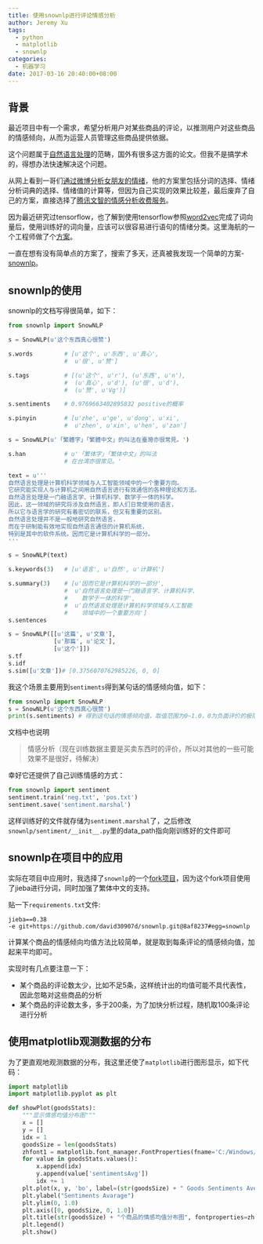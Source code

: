```yaml
---
title: 使用snownlp进行评论情感分析
author: Jeremy Xu
tags:
  - python
  - matplotlib
  - snownlp
categories:
  - 机器学习
date: 2017-03-16 20:40:00+08:00
---
```


## 背景

最近项目中有一个需求，希望分析用户对某些商品的评论，以推测用户对这些商品的情感倾向，从而为运营人员管理这些商品提供依据。

这个问题属于[自然语言处理](https://en.wikipedia.org/wiki/Natural_language_processing)的范畴，国外有很多这方面的论文。但我不是搞学术的，得想办法快速解决这个问题。

从网上看到一哥们[通过微博分析女朋友的情绪](https://www.anotherhome.net/2920)，他的方案里包括分词的选择、情绪分析词典的选择、情绪值的计算等，但因为自己实现的效果比较差，最后废弃了自己的方案，直接选择了[腾讯文智的情感分析收费服务](http://nlp.qq.com/help.cgi#)。

因为最近研究过tensorflow，也了解到使用tensorflow参照[word2vec](https://www.tensorflow.org/tutorials/word2vec)完成了词向量后，使用训练好的词向量，应该可以很容易进行语句的情绪分类。这里海航的一个工程师做了个[方案](http://chuansong.me/n/1588922851927)。

一直在想有没有简单点的方案了，搜索了多天，还真被我发现一个简单的方案-[snownlp](https://github.com/isnowfy/snownlp)。

## snownlp的使用

snownlp的文档写得很简单，如下：

```python
from snownlp import SnowNLP

s = SnowNLP(u'这个东西真心很赞')

s.words         # [u'这个', u'东西', u'真心',
                #  u'很', u'赞']

s.tags          # [(u'这个', u'r'), (u'东西', u'n'),
                #  (u'真心', u'd'), (u'很', u'd'),
                #  (u'赞', u'Vg')]

s.sentiments    # 0.9769663402895832 positive的概率

s.pinyin        # [u'zhe', u'ge', u'dong', u'xi',
                #  u'zhen', u'xin', u'hen', u'zan']

s = SnowNLP(u'「繁體字」「繁體中文」的叫法在臺灣亦很常見。')

s.han           # u'「繁体字」「繁体中文」的叫法
                # 在台湾亦很常见。'

text = u'''
自然语言处理是计算机科学领域与人工智能领域中的一个重要方向。
它研究能实现人与计算机之间用自然语言进行有效通信的各种理论和方法。
自然语言处理是一门融语言学、计算机科学、数学于一体的科学。
因此，这一领域的研究将涉及自然语言，即人们日常使用的语言，
所以它与语言学的研究有着密切的联系，但又有重要的区别。
自然语言处理并不是一般地研究自然语言，
而在于研制能有效地实现自然语言通信的计算机系统，
特别是其中的软件系统。因而它是计算机科学的一部分。
'''

s = SnowNLP(text)

s.keywords(3)   # [u'语言', u'自然', u'计算机']

s.summary(3)    # [u'因而它是计算机科学的一部分',
                #  u'自然语言处理是一门融语言学、计算机科学、
                #    数学于一体的科学',
                #  u'自然语言处理是计算机科学领域与人工智能
                #    领域中的一个重要方向']
s.sentences

s = SnowNLP([[u'这篇', u'文章'],
             [u'那篇', u'论文'],
             [u'这个']])
s.tf
s.idf
s.sim([u'文章'])# [0.3756070762985226, 0, 0]
```

我这个场景主要用到`sentiments`得到某句话的情感倾向值，如下：

```python
from snownlp import SnowNLP
s = SnowNLP(u'这个东西真心很赞')
print(s.sentiments) # 得到这句话的情感倾向值，取值范围为0~1.0，0为负面评价的极限值，1.0为正面评价的极限值
```

文档中也说明

> 情感分析（现在训练数据主要是买卖东西时的评价，所以对其他的一些可能效果不是很好，待解决）

幸好它还提供了自己训练情感的方式：

```python
from snownlp import sentiment
sentiment.train('neg.txt', 'pos.txt')
sentiment.save('sentiment.marshal')
```

这样训练好的文件就存储为`sentiment.marshal`了，之后修改`snownlp/sentiment/__init__.py`里的data_path指向刚训练好的文件即可

## snownlp在项目中的应用

实际在项目中应用时，我选择了`snownlp`的一个[fork项目](https://github.com/david30907d/snownlp)，因为这个fork项目使用了jieba进行分词，同时加强了繁体中文的支持。

贴一下`requirements.txt`文件:

```
jieba==0.38
-e git+https://github.com/david30907d/snownlp.git@8af8237#egg=snownlp
```

计算某个商品的情感倾向均值方法比较简单，就是取到每条评论的情感倾向值，加起来平均即可。

实现时有几点要注意一下：

- 某个商品的评论数太少，比如不足5条，这样统计出的均值可能不具代表性，因此忽略对这些商品的分析
- 某个商品的评论数太多，多于200条，为了加快分析过程，随机取100条评论进行分析

## 使用matplotlib观测数据的分布

为了更直观地观测数据的分布，我这里还使了`matplotlib`进行图形显示，如下代码：

```python
import matplotlib
import matplotlib.pyplot as plt

def showPlot(goodsStats):
    """显示情感均值分布图"""
    x = []
    y = []
    idx = 1
    goodsSize = len(goodsStats)
    zhfont1 = matplotlib.font_manager.FontProperties(fname='C:/Windows/Fonts/msyh.ttf')
    for value in goodsStats.values():
        x.append(idx)
        y.append(value['sentimentsAvg'])
        idx += 1
    plt.plot(x, y, 'bo', label=(str(goodsSize) + " Goods Sentiments Average"))
    plt.ylabel("Sentiments Avarage")
    plt.ylim(0, 1.0)
    plt.axis([0, goodsSize, 0, 1.0])
    plt.title(str(goodsSize) + "个商品的情感均值分布图", fontproperties=zhfont1)
    plt.legend()
    plt.show()
```
